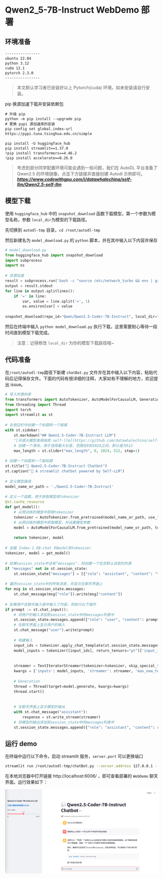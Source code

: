 # Qwen2_5-7B-Instruct WebDemo 部署

## 环境准备

```
----------------
ubuntu 22.04
python 3.12
cuda 12.1
pytorch 2.3.0
----------------
```

> 本文默认学习者已安装好以上 Pytorch(cuda) 环境，如未安装请自行安装。

pip 换源加速下载并安装依赖包

```shell
# 升级 pip
python -m pip install --upgrade pip
# 更换 pypi 源加速库的安装
pip config set global.index-url https://pypi.tuna.tsinghua.edu.cn/simple

pip install -U huggingface_hub
pip install streamlit==1.37.0
!pip install transformers==4.46.2
!pip install accelerate==0.26.0
```

> 考虑到部分同学配置环境可能会遇到一些问题，我们在 AutoDL 平台准备了 Qwen2.5 的环境镜像，点击下方链接并直接创建 Autodl 示例即可。
> ***https://www.codewithgpu.com/i/datawhalechina/self-llm/Qwen2.5-self-llm***

## 模型下载

使用 `huggingface_hub` 中的 `snapshot_download` 函数下载模型，第一个参数为模型名称，参数 `local_dir`为模型的下载路径。

先切换到 `autodl-tmp` 目录，`cd /root/autodl-tmp` 

然后新建名为 `model_download.py` 的 `python` 脚本，并在其中输入以下内容并保存

```python
# model_download.py
from huggingface_hub import snapshot_download
import subprocess
import os

# 资源加速
result = subprocess.run('bash -c "source /etc/network_turbo && env | grep proxy"', shell=True, capture_output=True, text=True)
output = result.stdout
for line in output.splitlines():
    if '=' in line:
        var, value = line.split('=', 1)
        os.environ[var] = value

snapshot_download(repo_id="Qwen/Qwen2.5-Coder-7B-Instruct", local_dir="./Qwen2.5-Coder-7B-Instruct")
```
然后在终端中输入 `python model_download.py` 执行下载，这里需要耐心等待一段时间直到模型下载完成。

> 注意：记得修改 `local_dir` 为你的模型下载路径哦~

## 代码准备

在`/root/autodl-tmp`路径下新建 `chatBot.py` 文件并在其中输入以下内容，粘贴代码后记得保存文件。下面的代码有很详细的注释，大家如有不理解的地方，欢迎提出 issue。

```python
# 导入所需的库
from transformers import AutoTokenizer, AutoModelForCausalLM, GenerationConfig, TextIteratorStreamer
from threading import Thread
import torch
import streamlit as st

# 在侧边栏中创建一个标题和一个链接
with st.sidebar:
    st.markdown("## Qwen2.5-Coder-7B-Instruct LLM")
    "[开源大模型食用指南 self-llm](https://github.com/datawhalechina/self-llm.git)"
    # 创建一个滑块，用于选择最大长度，范围在0到1024之间，默认值为512
    max_length = st.slider("max_length", 0, 1024, 512, step=1)

# 创建一个标题和一个副标题
st.title("💬 Qwen2.5-Coder-7B-Instruct Chatbot")
st.caption("🚀 A streamlit chatbot powered by Self-LLM")

# 定义模型路径
model_name_or_path = './Qwen2.5-Coder-7B-Instruct'

# 定义一个函数，用于获取模型和tokenizer
@st.cache_resource
def get_model():
    # 从预训练的模型中获取tokenizer
    tokenizer = AutoTokenizer.from_pretrained(model_name_or_path, use_fast=False, trust_remote_code=True)
    # 从预训练的模型中获取模型，并设置模型参数
    model = AutoModelForCausalLM.from_pretrained(model_name_or_path, torch_dtype=torch.bfloat16,  device_map="auto", trust_remote_code=True)
  
    return tokenizer, model

# 加载 Index-1.9B-chat 的model和tokenizer
tokenizer, model = get_model()

# 如果session_state中没有"messages"，则创建一个包含默认消息的列表
if "messages" not in st.session_state:
    st.session_state["messages"] = [{"role": "assistant", "content": "有什么可以帮您的？"}]

# 遍历session_state中的所有消息，并显示在聊天界面上
for msg in st.session_state.messages:
    st.chat_message(msg["role"]).write(msg["content"])

# 如果用户在聊天输入框中输入了内容，则执行以下操作
if prompt := st.chat_input():
    # 将用户的输入添加到session_state中的messages列表中
    st.session_state.messages.append({"role": "user", "content": prompt})
    # 在聊天界面上显示用户的输入
    st.chat_message("user").write(prompt)
    
    # 构建输入     
    input_ids = tokenizer.apply_chat_template(st.session_state.messages,tokenize=False,add_generation_prompt=True)
    model_inputs = tokenizer([input_ids], return_tensors="pt")['input_ids'].to('cuda')

    
    streamer = TextIteratorStreamer(tokenizer=tokenizer, skip_special_tokens=True, skip_prompt=True)
    kwargs = {'inputs': model_inputs, 'streamer': streamer, 'max_new_tokens': max_length}

    # Generation
    thread = Thread(target=model.generate, kwargs=kwargs)
    thread.start()


    # 在聊天界面上显示模型的输出
    with st.chat_message("assistant"):
        response = st.write_stream(streamer)
    # 将模型的输出添加到session_state中的messages列表中
    st.session_state.messages.append({"role": "assistant", "content": response})

```

## 运行 demo

在终端中运行以下命令，启动 streamlit 服务，`server.port` 可以更换端口

```bash
streamlit run /root/autodl-tmp/chatBot.py --server.address 127.0.0.1 --server.port 6006
```

在本地浏览器中打开链接 http://localhost:6006/ ，即可查看部署的 `WebDemo` 聊天界面。运行效果如下：

![03-1](./images/03-1.png)
